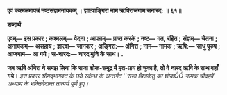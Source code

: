 **एवं कश्मलमापन्नं नष्टसंज्ञमनायकम् ।** **ज्ञात्वाङ्गिरा नाम ऋषिराजगाम सनारद: ॥ ६१॥** 

**शब्दार्थ** 

**एवम्—** **इस प्रकार** **; कश्मलम्—** **वेदना** **; आपन्नम्—** **प्राप्त करके** **; नष्ट—** **गत, रहित** **; संज्ञम्—** **चेतना** **; अनायकम्—** **असहाय** **;** **ज्ञात्वा—** **जानकर** **; अङ्गिरा:—** **अंगिरा** **; नाम—** **नामक** **; ऋषि:—** **साधु पुरुष** **; आजगाम—** **आ गये** **; स-नारद:—** **नारद मुनि के** **साथ।** **.** 

**जब ऋषि अंगिरा ने समझ लिया कि राजा शोक-समुद्र में मृत-प्राय हो चुका है, तो वे** **नारद ऋषि के साथ वहाँ गये।** *इस प्रकार श्रीमद्भागवत के छठे स्कंन्ध के अन्तर्गत ''राजा चित्रकेतु का शोकÓÓ नामक* *चौदहवें अध्याय के भक्तिवेदान्त तात्पर्य पूर्ण हुए।* 